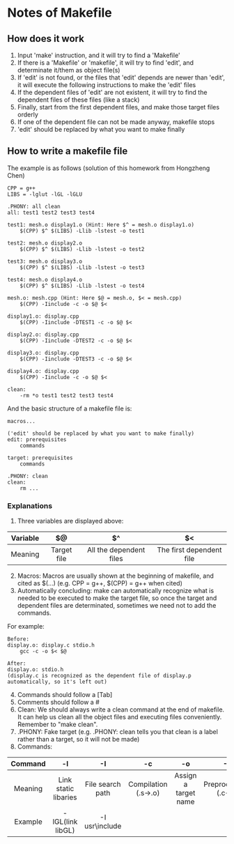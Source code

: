 # Notes of Makefile

## How does it work

1. Input 'make' instruction, and it will try to find a 'Makefile'
2. If there is a 'Makefile' or 'makefile', it will try to find 'edit', and determinate it/them as object file(s)
3. If 'edit' is not found, or the files that 'edit' depends are newer than 'edit', it will execute the following instructions to make the 'edit' files
4. If the dependent files of 'edit' are not existent, it will try to find the dependent files of these files (like a stack)
5. Finally, start from the first dependent files, and make those target files orderly
6. If one of the dependent file can not be made anyway, makefile stops
7. 'edit' should be replaced by what you want to make finally

## How to write a makefile file

The example is as follows (solution of this homework from Hongzheng Chen)

```
CPP = g++
LIBS = -lglut -lGL -lGLU

.PHONY: all clean
all: test1 test2 test3 test4

test1: mesh.o display1.o (Hint: Here $^ = mesh.o display1.o)
	$(CPP) $^ $(LIBS) -Llib -lstest -o test1

test2: mesh.o display2.o
	$(CPP) $^ $(LIBS) -Llib -lstest -o test2

test3: mesh.o display3.o
	$(CPP) $^ $(LIBS) -Llib -lstest -o test3

test4: mesh.o display4.o
	$(CPP) $^ $(LIBS) -Llib -lstest -o test4

mesh.o: mesh.cpp (Hint: Here $@ = mesh.o, $< = mesh.cpp)
	$(CPP) -Iinclude -c -o $@ $<

display1.o: display.cpp
	$(CPP) -Iinclude -DTEST1 -c -o $@ $<

display2.o: display.cpp
	$(CPP) -Iinclude -DTEST2 -c -o $@ $<

display3.o: display.cpp
	$(CPP) -Iinclude -DTEST3 -c -o $@ $<

display4.o: display.cpp
	$(CPP) -Iinclude -c -o $@ $<

clean:
	-rm *o test1 test2 test3 test4
```

And the basic structure of a makefile file is:

```
macros...

('edit' should be replaced by what you want to make finally)
edit: prerequisites 
    commands

target: prerequisites
    commands

.PHONY: clean
clean:
    rm ...
```

### Explanations

1. Three variables are displayed above:

| Variable |     $@      |           $^            |            $<            |
| :------: | :---------: | :---------------------: | :----------------------: |
| Meaning  | Target file | All the dependent files | The first dependent file |

2. Macros: Macros are usually shown at the beginning of makefile, and cited as $(...) (e.g. CPP = g++, $(CPP) = g++ when cited)
3. Automatically concluding: make can automatically recognize what is needed to be executed to make the target file, so once the target and dependent files are determinated, sometimes we need not to add the commands.

For example:
```
Before:
display.o: display.c stdio.h
    gcc -c -o $< $@

After:
display.o: stdio.h
(display.c is recognized as the dependent file of display.p automatically, so it's left out)
```

4. Commands should follow a \[Tab\]
5. Comments should follow a #
6. Clean: We should always write a clean command at the end of makefile. It can help us clean all the object files and executing files conveniently. Remember to "make clean".
7. .PHONY: Fake target (e.g. .PHONY: clean tells you that clean is a label rather than a target, so it will not be made)
8. Commands:

| Command |          -l          |        -I        |         -c          |          -o          |          -E           |        -S        |
| :-----: | :------------------: | :--------------: | :-----------------: | :------------------: | :-------------------: | :--------------: |
| Meaning | Link static libaries | File search path | Compilation (.s->.o) | Assign a target name | Preprocessing (.c->.i) | Assembly (.i->.s) |
| Example |   -lGL(link libGL)   |  -I usr\include  |                     |                      |                       |                  |
